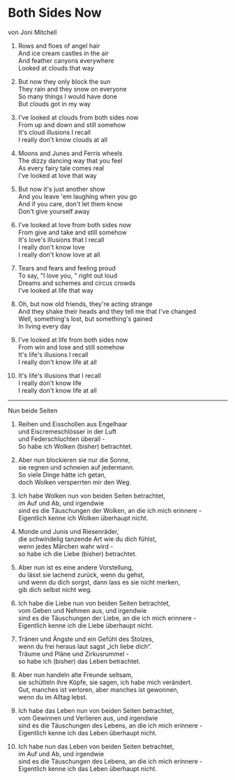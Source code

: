 # Both Sides Now

von Joni Mitchell

1. Rows and floes of angel hair  
   And ice cream castles in the air  
   And feather canyons everywhere  
   Looked at clouds that way

2. But now they only block the sun  
   They rain and they snow on everyone  
   So many things I would have done  
   But clouds got in my way

3. I've looked at clouds from both sides now  
   From up and down and still somehow  
   It's cloud illusions I recall  
   I really don't know clouds at all

4. Moons and Junes and Ferris wheels  
   The dizzy dancing way that you feel  
   As every fairy tale comes real  
   I've looked at love that way

5. But now it's just another show  
   And you leave 'em laughing when you go  
   And if you care, don't let them know  
   Don't give yourself away

6. I've looked at love from both sides now  
   From give and take and still somehow  
   It's love's illusions that I recall  
   I really don't know love  
   I really don't know love at all

7. Tears and fears and feeling proud  
   To say, "I love you, " right out loud  
   Dreams and schemes and circus crowds  
   I've looked at life that way

8. Oh, but now old friends, they're acting strange  
   And they shake their heads and they tell me that I've changed  
   Well, something's lost, but something's gained  
   In living every day

9. I've looked at life from both sides now  
   From win and lose and still somehow  
   It's life's illusions I recall  
   I really don't know life at all

10. It's life's illusions that I recall  
    I really don't know life  
    I really don't know life at all

---

Nun beide Seiten  

1. Reihen und Eisschollen aus Engelhaar  
   und Eiscremeschlösser in der Luft  
   und Federschluchten überall -  
   So habe ich Wolken (bisher) betrachtet.  

2. Aber nun blockieren sie nur die Sonne,  
   sie regnen und schneien auf jedermann.  
   So viele Dinge hätte ich getan,  
   doch Wolken versperrten mir den Weg.  

3. Ich habe Wolken nun von beiden Seiten betrachtet,  
   im Auf und Ab, und irgendwie  
   sind es die Täuschungen der Wolken, an die ich mich erinnere -  
   Eigentlich kenne ich Wolken überhaupt nicht.  

4. Monde und Junis und Riesenräder,  
   die schwindelig tanzende Art wie du dich fühlst,  
   wenn jedes Märchen wahr wird -  
   so habe ich die Liebe (bisher) betrachtet.  

5. Aber nun ist es eine andere Vorstellung,  
   du lässt sie lachend zurück, wenn du gehst,  
   und wenn du dich sorgst, dann lass es sie nicht merken,  
   gib dich selbst nicht weg.  

6. Ich habe die Liebe nun von beiden Seiten betrachtet,  
   vom Geben und Nehmen aus, und irgendwie  
   sind es die Täuschungen der Liebe, an die ich mich erinnere -  
   Eigentlich kenne ich die Liebe überhaupt nicht.  

7. Tränen und Ängste und ein Gefühl des Stolzes,  
   wenn du frei heraus laut sagst „Ich liebe dich“.  
   Träume und Pläne und Zirkusrummel -  
   so habe ich (bisher) das Leben betrachtet.  

8. Aber nun handeln alte Freunde seltsam,  
   sie schütteln ihre Köpfe, sie sagen, ich habe mich verändert.  
   Gut, manches ist verloren, aber manches ist gewonnen,  
   wenn du im Alltag lebst.  

9. Ich habe das Leben nun von beiden Seiten betrachtet,  
   vom Gewinnen und Verlieren aus, und irgendwie  
   sind es die Täuschungen des Lebens, an die ich mich erinnere -  
   Eigentlich kenne ich das Leben überhaupt nicht.  

10. Ich habe nun das Leben von beiden Seiten betrachtet,  
    im Auf und Ab, und irgendwie  
    sind es die Täuschungen des Lebens, an die ich mich erinnere -  
    Eigentlich kenne ich das Leben überhaupt nicht.
